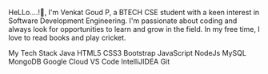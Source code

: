 
HeLLo....!👋, I'm Venkat Goud P, a BTECH CSE student with a keen interest in Software Development Engineering. I'm passionate about coding and always look for opportunities to learn and grow in the field. In my free time, I love to read books and play cricket.



My Tech Stack 
Java HTML5 CSS3 Bootstrap JavaScript NodeJs MySQL MongoDB Google Cloud VS Code IntelliJIDEA Git

 
